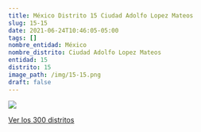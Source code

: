 ```yaml
---
title: México Distrito 15 Ciudad Adolfo Lopez Mateos
slug: 15-15
date: 2021-06-24T10:46:05-05:00
tags: []
nombre_entidad: México
nombre_distrito: Ciudad Adolfo Lopez Mateos
entidad: 15
distrito: 15
image_path: /img/15-15.png
draft: false
---
```


![](/img/15-15.png)

[Ver los 300 distritos](/docs/elecciones-2021)
